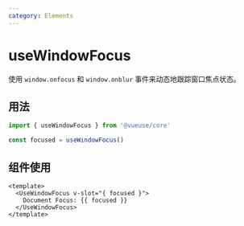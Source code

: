 ```yaml
---
category: Elements
---
```


# useWindowFocus

使用 `window.onfocus` 和 `window.onblur` 事件来动态地跟踪窗口焦点状态。

## 用法

```js
import { useWindowFocus } from '@vueuse/core'

const focused = useWindowFocus()
```

## 组件使用

```vue
<template>
  <UseWindowFocus v-slot="{ focused }">
    Document Focus: {{ focused }}
  </UseWindowFocus>
</template>
```
